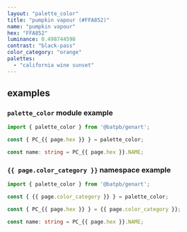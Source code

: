 ```yaml
---
layout: "palette_color"
title: "pumpkin vapour (#FFA852)"
name: "pumpkin vapour"
hex: "FFA852"
luminance: 0.498744598
contrast: "black-pass"
color_category: "orange"
palettes:
  - "california wine sunset"
---
```


## examples

### `palette_color` module example

```typescript
import { palette_color } from '@batpb/genart';

const { PC_{{ page.hex }} } = palette_color;

const name: string = PC_{{ page.hex }}.NAME;
```

### `{{ page.color_category }}` namespace example

````typescript
import { palette_color } from '@batpb/genart';

const { {{ page.color_category }} } = palette_color;

const { PC_{{ page.hex }} } = {{ page.color_category }};

const name: string = PC_{{ page.hex }}.NAME;
````
